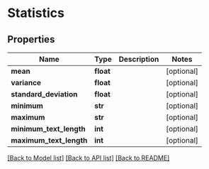 # Statistics

## Properties
Name | Type | Description | Notes
------------ | ------------- | ------------- | -------------
**mean** | **float** |  | [optional] 
**variance** | **float** |  | [optional] 
**standard_deviation** | **float** |  | [optional] 
**minimum** | **str** |  | [optional] 
**maximum** | **str** |  | [optional] 
**minimum_text_length** | **int** |  | [optional] 
**maximum_text_length** | **int** |  | [optional] 

[[Back to Model list]](../README.md#documentation-for-models) [[Back to API list]](../README.md#documentation-for-api-endpoints) [[Back to README]](../README.md)

